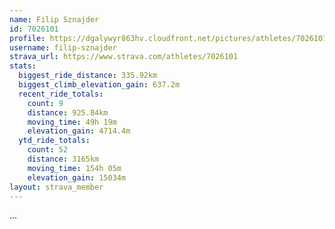 ```yaml
---
name: Filip Sznajder
id: 7026101
profile: https://dgalywyr863hv.cloudfront.net/pictures/athletes/7026101/2123836/17/large.jpg
username: filip-sznajder
strava_url: https://www.strava.com/athletes/7026101
stats:
  biggest_ride_distance: 335.92km
  biggest_climb_elevation_gain: 637.2m
  recent_ride_totals:
    count: 9
    distance: 925.84km
    moving_time: 49h 19m
    elevation_gain: 4714.4m
  ytd_ride_totals:
    count: 52
    distance: 3165km
    moving_time: 154h 05m
    elevation_gain: 15034m
layout: strava_member
--- 
```

...

